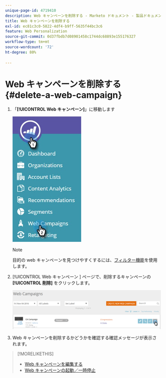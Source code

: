 ```yaml
---
unique-page-id: 4719410
description: Web キャンペーンを削除する - Marketo ドキュメント - 製品ドキュメント
title: Web キャンペーンを削除する
exl-id: ec81c3c0-5822-4df4-b9ff-5635f44bc3c6
feature: Web Personalization
source-git-commit: 0d37fbdb7d08901458c1744dc68893e155176327
workflow-type: tm+mt
source-wordcount: '72'
ht-degree: 80%

---
```


# Web キャンペーンを削除する {#delete-a-web-campaign}

1. 「**[!UICONTROL Web キャンペーン]**」に移動します

   ![](assets/web-campaigns-hand-3.jpg)

   >[!NOTE]
   >
   >目的の web キャンペーンを見つけやすくするには、[フィルター機能](/help/marketo/product-docs/web-personalization/working-with-web-campaigns/filter-web-campaigns.md)を使用します。

1. [!UICONTROL Web キャンペーン &#x200B;] ページで、削除するキャンペーンの **[!UICONTROL 削除]** をクリックします。

   ![](assets/web-campaigns-1-delete-hand-1.png)

1. Web キャンペーンを削除するかどうかを確認する確認メッセージが表示されます。

>[!MORELIKETHIS]
>
>* [Web キャンペーンを編集する](/help/marketo/product-docs/web-personalization/working-with-web-campaigns/edit-an-existing-web-campaign.md)
>* [Web キャンペーンの起動／一時停止](/help/marketo/product-docs/web-personalization/working-with-web-campaigns/launch-pause-a-web-campaign.md)
